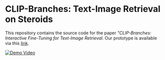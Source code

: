 # CLIP-Branches: Text-Image Retrieval on Steroids
This repository contains the source code for the paper *"CLIP-Branches: Interactive Fine-Tuning for Text-Image Retrieval*. Our prototype is available via this [link](https://web.clip-branches.net/). 

[![Demo Video](https://img.youtube.com/vi/xhQEdjiexHE/0.jpg)](https://youtu.be/xhQEdjiexHE)

